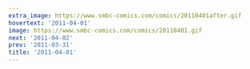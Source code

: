 ```yaml
---
extra_image: https://www.smbc-comics.com/comics/20110401after.gif
hovertext: '2011-04-01'
image: https://www.smbc-comics.com/comics/20110401.gif
next: '2011-04-02'
prev: '2011-03-31'
title: '2011-04-01'
---
```

